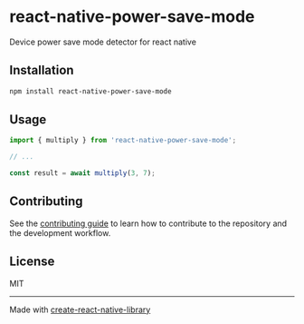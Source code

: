 # react-native-power-save-mode

Device power save mode detector for react native

## Installation

```sh
npm install react-native-power-save-mode
```

## Usage

```js
import { multiply } from 'react-native-power-save-mode';

// ...

const result = await multiply(3, 7);
```

## Contributing

See the [contributing guide](CONTRIBUTING.md) to learn how to contribute to the repository and the development workflow.

## License

MIT

---

Made with [create-react-native-library](https://github.com/callstack/react-native-builder-bob)
